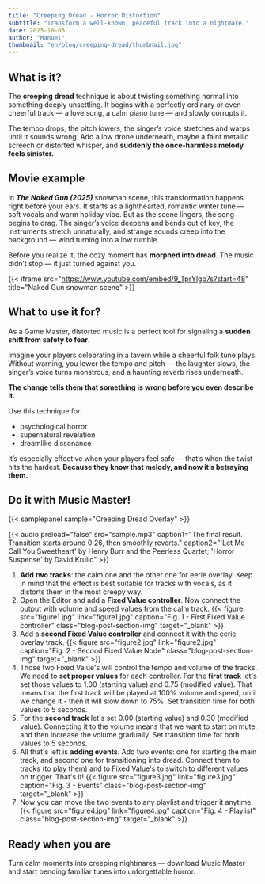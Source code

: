 ```yaml
---
title: "Creeping Dread - Horror Distortion"
subtitle: "Transform a well-known, peaceful track into a nightmare."
date: 2025-10-05
author: "Manuel"
thumbnail: "en/blog/creeping-dread/thumbnail.jpg"
---
```


## What is it?

The **creeping dread** technique is about twisting something normal into something deeply unsettling. It begins with a perfectly ordinary or even cheerful track — a love song, a calm piano tune — and slowly corrupts it.

The tempo drops, the pitch lowers, the singer’s voice stretches and warps until it sounds wrong. Add a low drone underneath, maybe a faint metallic screech or distorted whisper, and **suddenly the once-harmless melody feels sinister.**

## Movie example

In ***The Naked Gun (2025)*** snowman scene, this transformation happens right before your ears. It starts as a lighthearted, romantic winter tune — soft vocals and warm holiday vibe. But as the scene lingers, the song begins to drag. The singer’s voice deepens and bends out of key, the instruments stretch unnaturally, and strange sounds creep into the background — wind turning into a low rumble. 

Before you realize it, the cozy moment has **morphed into dread**. The music didn’t stop — it just turned against you.

{{< iframe src="https://www.youtube.com/embed/9_TprYlgb7s?start=48" title="Naked Gun snowman scene" >}}

## What to use it for?

As a Game Master, distorted music is a perfect tool for signaling a **sudden shift from safety to fear**. 

Imagine your players celebrating in a tavern while a cheerful folk tune plays. Without warning, you lower the tempo and pitch — the laughter slows, the singer’s voice turns monstrous, and a haunting reverb rises underneath. 

**The change tells them that something is wrong before you even describe it.**

Use this technique for:
- psychological horror
- supernatural revelation
- dreamlike dissonance

It’s especially effective when your players feel safe — that’s when the twist hits the hardest. **Because they know that melody, and now it’s betraying them.**

## Do it with Music Master!

{{< samplepanel sample="Creeping Dread Overlay" >}}

{{< audio preload="false" src="sample.mp3" caption1="The final result. Transition starts around 0:26, then smoothly reverts." caption2="'Let Me Call You Sweetheart' by Henry Burr and the Peerless Quartet; 'Horror Suspense' by David Krulic" >}}

1. **Add two tracks**: the calm one and the other one for eerie overlay. Keep in mind that the effect is best suitable for tracks with vocals, as it distorts them in the most creepy way.
1. Open the Editor and add a **Fixed Value controller**. Now connect the output with volume and speed values from the calm track. {{< figure src="figure1.jpg" link="figure1.jpg" caption="Fig. 1 - First Fixed Value controller" class="blog-post-section-img" target="_blank" >}}
1. Add a **second Fixed Value controller** and connect it with the eerie overlay track. {{< figure src="figure2.jpg" link="figure2.jpg" caption="Fig. 2 - Second Fixed Value Node" class="blog-post-section-img" target="_blank" >}}
1. Those two Fixed Value's will control the tempo and volume of the tracks. We need to **set proper values** for each controller. For the **first track** let's set those values to 1.00 (starting value) and 0.75 (modified value). That means that the first track will be played at 100% volume and speed, until we change it - then it will slow down to 75%. Set transition time for both values to 5 seconds.
1. For the **second track** let's set 0.00 (starting value) and 0.30 (modified value). Connecting it to the volume means that we want to start on mute, and then increase the volume gradually. Set transition time for both values to 5 seconds.
1. All that's left is **adding events**. Add two events: one for starting the main track, and second one for transitioning into dread. Connect them to tracks (to play them) and to Fixed Value's to switch to different values on trigger. That's it! {{< figure src="figure3.jpg" link="figure3.jpg" caption="Fig. 3 - Events" class="blog-post-section-img" target="_blank" >}}
1. Now you can move the two events to any playlist and trigger it anytime. {{< figure src="figure4.jpg" link="figure4.jpg" caption="Fig. 4 - Playlist" class="blog-post-section-img" target="_blank" >}}

## Ready when you are

Turn calm moments into creeping nightmares — download Music Master and start bending familiar tunes into unforgettable horror.